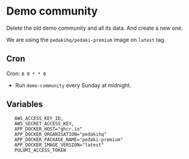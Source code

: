 # Demo community

Delete the old demo community and all its data.
And create a new one.

We are using the `pedakihq/pedaki-premium` image on `latest` tag.

## Cron

Cron: `0 0 * * 0`

- Run `demo-community` every Sunday at midnight.

## Variables

```env
   AWS_ACCESS_KEY_ID,
   AWS_SECRET_ACCESS_KEY,
   APP_DOCKER_HOST="ghcr.io"
   APP_DOCKER_ORGANISATION="pedakihq"
   APP_DOCKER_PACKAGE_NAME="pedaki-premium"
   APP_DOCKER_IMAGE_VERSION="latest"
   PULUMI_ACCESS_TOKEN
```